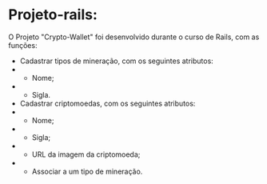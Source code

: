 # Projeto-rails:
  O Projeto "Crypto-Wallet" foi desenvolvido durante o curso de Rails, com as funções:
*   Cadastrar tipos de mineração, com os seguintes atributos:
*    - Nome;
*    - Sigla.
*   Cadastrar criptomoedas, com os seguintes atributos:
*    - Nome;
*    - Sigla;
*    - URL da imagem da criptomoeda;
*    - Associar a um tipo de mineração.
